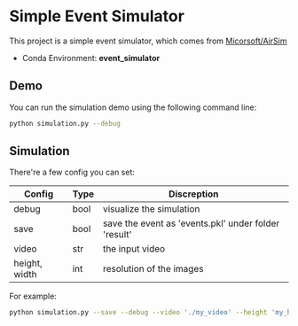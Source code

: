 # Simple Event Simulator
This project is a simple event simulator, which comes from [Micorsoft/AirSim](https://github.com/microsoft/AirSim/blob/b272597854f389e03bf7d9b9581666c91f2e24f9/docs/event_sim.md)

+ Conda Environment:    **event_simulator**

## Demo
You can run the simulation demo using the following command line:
```bash
python simulation.py --debug
```

## Simulation
There're a few config you can set:

| Config | Type | Discreption |
| ------ | ---- | ----------- |
| debug  | bool | visualize the simulation |
| save   | bool | save the event as 'events.pkl' under folder 'result' |
| video  | str  | the input video |
| height, width | int | resolution of the images |

For example:
```bash
python simulation.py --save --debug --video './my_video' --height 'my_height' --width 'my_width'
```